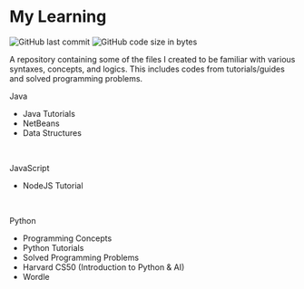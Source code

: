 # My Learning

![GitHub last commit](https://img.shields.io/github/last-commit/KMarttt/My-Learning)
![GitHub code size in bytes](https://img.shields.io/github/languages/code-size/KMarttt/My-Learning)

A repository containing some of the files I created to be familiar with various syntaxes, concepts, and logics. This includes codes from tutorials/guides and solved programming problems.

Java

- Java Tutorials
- NetBeans
- Data Structures

<br>

JavaScript

- NodeJS Tutorial

<br>

Python

- Programming Concepts
- Python Tutorials
- Solved Programming Problems
- Harvard CS50 (Introduction to Python & AI)
- Wordle
